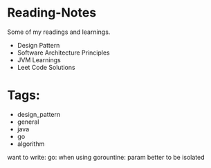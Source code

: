 # Reading-Notes
Some of my readings and learnings.
*  Design Pattern
*  Software Architecture Principles
*  JVM Learnings
*  Leet Code Solutions

# Tags:
*  design_pattern
*  general
*  java
*  go
*  algorithm


want to write:
 go: when using gorountine: param better to be isolated
